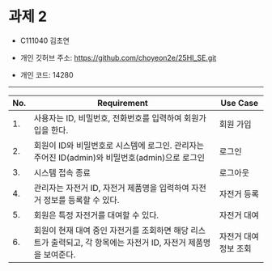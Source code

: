 # 과제 2

- C111040 김초연

- 개인 깃허브 주소: https://github.com/choyeon2e/25HI_SE.git

- 개인 코드: 14280

---

| No. | Requirement                                                                                                      | Use Case              |
| --- | ---------------------------------------------------------------------------------------------------------------- | --------------------- |
| 1.  | 사용자는 ID, 비밀번호, 전화번호를 입력하여 회원가입을 한다.                                                      | 회원 가입             |
| 2.  | 회원이 ID와 비밀번호로 시스템에 로그인. 관리자는 주어진 ID(admin)와 비밀번호(admin)으로 로그인                   | 로그인                |
| 3.  | 시스템 접속 종료                                                                                                 | 로그아웃              |
| 4.  | 관리자는 자전거 ID, 자전거 제품명을 입력하여 자전거 정보를 등록할 수 있다.                                       | 자전거 등록           |
| 5.  | 회원은 특정 자전거를 대여할 수 있다.                                                                             | 자전거 대여           |
| 6.  | 회원이 현재 대여 중인 자전거를 조회하면 해당 리스트가 출력되고, 각 항목에는 자전거 ID, 자전거 제품명을 보여준다. | 자전거 대여 정보 조회 |
